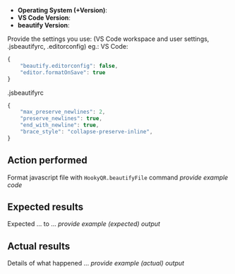 * **Operating System (+Version)**: 
* **VS Code Version**: 
* **beautify Version**: 

Provide the settings you use: 
(VS Code workspace and user settings, .jsbeautifyrc, .editorconfig)
eg.:
VS Code:
```javascript
{
	"beautify.editorconfig": false,
	"editor.formatOnSave": true
}
```
.jsbeautifyrc
```javascript
{
	"max_preserve_newlines": 2,
	"preserve_newlines": true,
	"end_with_newline": true,
	"brace_style": "collapse-preserve-inline",
}
```
## Action performed
Format javascript file with `HookyQR.beautifyFile` command
_provide example code_

## Expected results
Expected ... to ...
_provide example (expected) output_

## Actual results
Details of what happened ...
_provide example (actual) output_
